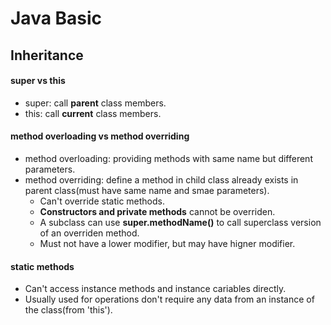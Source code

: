 # Java Basic  
## Inheritance  
#### super vs this  
* super: call **parent** class members.  
* this: call **current** class members.  

#### method overloading vs method overriding  
* method overloading: providing methods with same name but different parameters.  
* method overriding: define a method in child class already exists in parent class(must have same name and smae parameters).  
  * Can't override static methods.  
  * **Constructors and private methods** cannot be overriden.  
  * A subclass can use **super.methodName()** to call superclass version of an overriden method.  
  * Must not have a lower modifier, but may have higner modifier.  

#### static methods  
* Can't access instance methods and instance cariables directly.  
* Usually used for operations don't require any data from an instance of the class(from 'this').  





